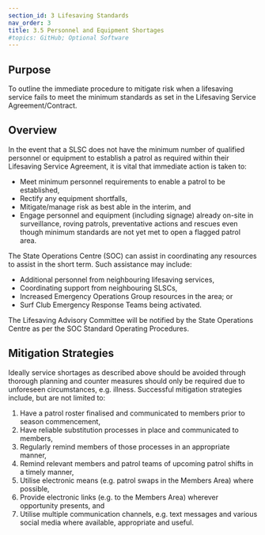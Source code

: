 ```yaml
---
section_id: 3 Lifesaving Standards
nav_order: 3
title: 3.5 Personnel and Equipment Shortages
#topics: GitHub; Optional Software
---
```


## Purpose

To outline the immediate procedure to mitigate risk when a lifesaving service fails to meet the minimum standards as set in the Lifesaving Service Agreement/Contract.

## Overview

In the event that a SLSC does not have the minimum number of qualified personnel or equipment to establish a patrol as required within their Lifesaving Service Agreement, it is vital that immediate action is taken to:

- Meet minimum personnel requirements to enable a patrol to be established,
- Rectify any equipment shortfalls,
- Mitigate/manage risk as best able in the interim, and
- Engage personnel and equipment (including signage) already on-site in surveillance, roving patrols, preventative actions and rescues even though minimum standards are not yet met to open a flagged patrol area.

The State Operations Centre (SOC) can assist in coordinating any resources to assist in the short term. Such assistance may include:

- Additional personnel from neighbouring lifesaving services,
- Coordinating support from neighbouring SLSCs,
- Increased Emergency Operations Group resources in the area; or
- Surf Club Emergency Response Teams being activated.

The Lifesaving Advisory Committee will be notified by the State Operations Centre as per the SOC Standard Operating Procedures.

## Mitigation Strategies

Ideally service shortages as described above should be avoided through thorough planning and counter measures should only be required due to unforeseen circumstances, e.g. illness. Successful mitigation strategies include, but are not limited to:

1. Have a patrol roster finalised and communicated to members prior to season commencement,
2. Have reliable substitution processes in place and communicated to members,
3. Regularly remind members of those processes in an appropriate manner,
4. Remind relevant members and patrol teams of upcoming patrol shifts in a timely manner,
5. Utilise electronic means (e.g. patrol swaps in the Members Area) where possible,
6. Provide electronic links (e.g. to the Members Area) wherever opportunity presents, and
7. Utilise multiple communication channels, e.g. text messages and various social media where available, appropriate and useful.